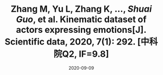 ---
layout: post
title:  "Zhang M, Yu L, Zhang K, ..., <b><i>Shuai Guo</b></i>, et al. Kinematic dataset of actors expressing emotions[J]. Scientific data, 2020, 7(1): 292. [中科院Q2, IF=9.8]"
date:   2020-09-09
comments: true
clickable: false
categories: Journals
---